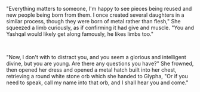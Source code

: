 "Everything matters to someone, I'm happy to see pieces being reused and new people being born from them. I once created several daughters in a similar process, though they were born of metal rather than flesh," She squeezed a limb curiously, as if confirming it had give and muscle. "You and Yashqal would likely get along famously, he likes limbs too."     

&#x200B;

"Now, I don't with to distract you, and you seem a glorious and intelligent divine, but you are young. Are there any questions you have?" She frowned, then opened her dress and opened a metal hatch built into her chest, retrieving a round white stone orb which she handed to Glypha, "Or if you need to speak, call my name into that orb, and I shall hear you and come."